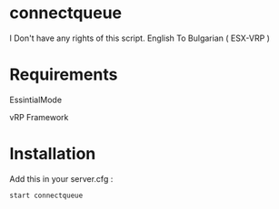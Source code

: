 # connectqueue


 I Don't have any rights of this script. 
 English To Bulgarian ( ESX-VRP )

# Requirements

   
EssintialMode

vRP Framework

# Installation

Add this in your server.cfg : 

```start connectqueue```
